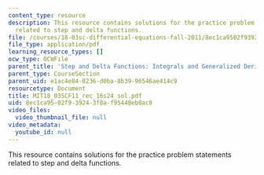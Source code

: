 ```yaml
---
content_type: resource
description: This resource contains solutions for the practice problem statements
  related to step and delta functions.
file: /courses/18-03sc-differential-equations-fall-2011/8ec1ca9502f939243f0af95448eb0ac8_MIT18_03SCF11_rec_16s24_sol.pdf
file_type: application/pdf
learning_resource_types: []
ocw_type: OCWFile
parent_title: 'Step and Delta Functions: Integrals and Generalized Derivatives'
parent_type: CourseSection
parent_uid: e1ac4e84-0236-d0ba-8b39-96546ae414c9
resourcetype: Document
title: MIT18_03SCF11_rec_16s24_sol.pdf
uid: 8ec1ca95-02f9-3924-3f0a-f95448eb0ac8
video_files:
  video_thumbnail_file: null
video_metadata:
  youtube_id: null
---
```

This resource contains solutions for the practice problem statements related to step and delta functions.